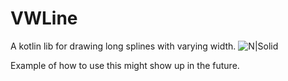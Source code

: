 # VWLine

A kotlin lib for drawing long splines with varying width.
![N|Solid](https://github.com/carlemil/VWLine/blob/main/readme-img/che.png?raw=true)

Example of how to use this might show up in the future.
